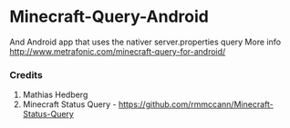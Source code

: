 Minecraft-Query-Android
=======================

And Android app that uses the nativer server.properties query
More info http://www.metrafonic.com/minecraft-query-for-android/

### Credits

1. Mathias Hedberg
2. Minecraft Status Query - https://github.com/rmmccann/Minecraft-Status-Query
